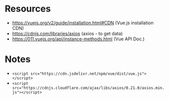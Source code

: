 # Resources

- https://vuejs.org/v2/guide/installation.html#CDN (Vue.js installation CDN)
- https://cdnjs.com/libraries/axios (axios - to get data)
- https://011.vuejs.org/api/instance-methods.html (Vue API Doc.)

# Notes

- `<script src="https://cdn.jsdelivr.net/npm/vue/dist/vue.js"></script>`
- `<script src="https://cdnjs.cloudflare.com/ajax/libs/axios/0.21.0/axios.min.js"></script>`